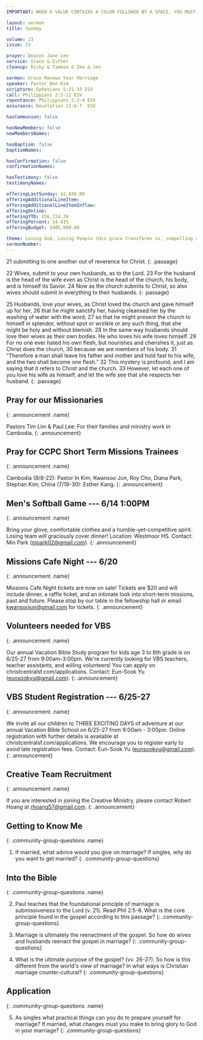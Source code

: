 ```yaml
---
IMPORTANT: WHEN A VALUE CONTAINS A COLON FOLLOWED BY A SPACE, YOU MUST USE &#58;

layout: sermon
title: Sunday

volume: 23
issue: 23

prayer: Deacon Jane Lee
service: Grace & Esther
cleanup: Ricky & Tammie & Ike & Jen

sermon: Grace Renews Your Marriage
speaker: Pastor Ben Kim
scripture: Ephesians 5:21-33 ESV
call: Philippians 2:5-11 ESV
repentance: Philippians 2:3-4 ESV
assurance: Revelation 21:6-7  ESV

hasCommunion: false

hasNewMembers: false
newMembersNames:

hasBaptism: false
baptismNames: 

hasConfirmation: false
confirmationNames: 

hasTestimony: false
testimonyNames:

offeringLastSunday: $2,036.00
offeringAdditionalLineItem: 
offeringAdditionalLineItemInflow: 
offeringOnline: 
offeringYTD: $56,724.70
offeringPercent: 14.01%  
offeringBudget: $405,000.00

theme: Loving God, Loving People (His grace transforms us, compelling us to love others)
sermonNumber: 
---
```


21 submitting to one another out of reverence for Christ.
{: .passage}

22 Wives, submit to your own husbands, as to the Lord. 23 For the husband is the head of the wife even as Christ is the head of the church, his body, and is himself its Savior. 24 Now as the church submits to Christ, so also wives should submit in everything to their husbands.
{: .passage}

25 Husbands, love your wives, as Christ loved the church and gave himself up for her, 26 that he might sanctify her, having cleansed her by the washing of water with the word, 27 so that he might present the church to himself in splendor, without spot or wrinkle or any such thing, that she might be holy and without blemish. 28 In the same way husbands should love their wives as their own bodies. He who loves his wife loves himself. 29 For no one ever hated his own flesh, but nourishes and cherishes it, just as Christ does the church, 30 because we are members of his body. 31 “Therefore a man shall leave his father and mother and hold fast to his wife, and the two shall become one flesh.” 32 This mystery is profound, and I am saying that it refers to Christ and the church. 33 However, let each one of you love his wife as himself, and let the wife see that she respects her husband.
{: .passage}



## Pray for our Missionaries
{: .announcement .name}

Pastors Tim Lim & Paul Lee: For their families and ministry work in Cambodia.
{: .announcement}

## Pray for CCPC Short Term Missions Trainees
{: .announcement .name}

Cambodia (8/8-22): Pastor In Kim, Kwansoo Jun, Roy Cho, Diana Park, Stephan Kim;
China (7/19-30): Esther Kang.
{: .announcement}

## Men's Softball Game --- 6/14 1:00PM
{: .announcement .name}

Bring your glove, comfortable clothes and a humble-yet-competitive spirit. Losing team will graciously cover dinner! Location: Westmoor HS. Contact: Min Park (mpark02@gmail.com).
{: .announcement}

## Missions Cafe Night --- 6/20
{: .announcement .name}

Missions Cafe Night tickets are now on sale! Tickets are $20 and will include dinner, a raffle ticket, and an intimate look into short-term missions, past and future. Please stop by our table in the fellowship hall or email kwansoojun@gmail.com for tickets. 
{: .announcement}

## Volunteers needed for VBS
{: .announcement .name}

Our annual Vacation Bible Study program for kids age 3 to 6th grade is on 6/25-27 from 9:00am-3:00pm. We're currently looking for VBS teachers, teacher assistants, and willing volunteers! You can apply on christcentralsf.com/applications. Contact: Eun-Sook Yu (eunsookyu@gmail.com).
{: .announcement}

## VBS Student Registration --- 6/25-27
{: .announcement .name}

We invite all our children to THREE EXCITING DAYS of adventure at our annual Vacation Bible School on 6/25-27 from 9:00am - 3:00pm. Online registration with further details is available at christcentralsf.com/applications. We encourage you to register early to avoid late registration fees. Contact: Eun-Sook Yu (eunsookyu@gmail.com).
{: .announcement}

## Creative Team Recruitment
{: .announcement .name}

If you are interested in joining the Creative Ministry, please contact Robert Hoang at rhoang57@gmail.com.
{: .announcement}





## Getting to Know Me
{: .community-group-questions .name}

1) If married, what advice would you give on marriage?  If singles, why do you want to get married?
{: .community-group-questions}

## Into the Bible
{: .community-group-questions .name}

2) Paul teaches that the foundational principle of marriage is submissiveness to the Lord (v. 21).  Read Phil 2:5-8.  What is the core principle found in the gospel according to this passage?
{: .community-group-questions}

3) Marriage is ultimately the reenactment of the gospel.  So how do wives and husbands reenact the gospel in marriage?
{: .community-group-questions}

4) What is the ultimate purpose of the gospel? (vv. 26-27).  So how is this different from the world's view of marriage?  In what ways is Christian marriage counter-cultural?
{: .community-group-questions}

## Application
{: .community-group-questions .name}

5) As singles what practical things can you do to prepare yourself for marriage?  If married, what changes must you make to bring glory to God in your marriage?
{: .community-group-questions}



 